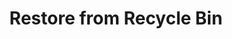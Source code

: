 ---
title: Restore from Recycle Bin
excerpt: Procedures for restoring your deleted data from the recycle bin
category: 642e25fca949170a5eda921e
---